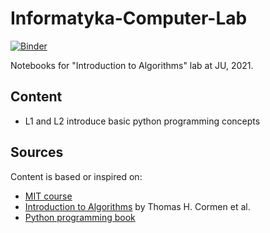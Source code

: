 # Informatyka-Computer-Lab

[![Binder](http://mybinder.org/badge.svg)](https://mybinder.org/v2/gh/w-alek/Informatyka-Computer-Lab/master)

Notebooks for "Introduction to Algorithms" lab at JU, 2021. 

## Content

* L1 and L2 introduce basic python programming concepts

## Sources

Content is based or inspired on:
* [MIT course](https://www.edx.org/xseries/mitx-computational-thinking-using-python)
* [Introduction to Algorithms](https://web.ist.utl.pt/~fabio.ferreira/material/asa/clrs.pdf) by Thomas H. Cormen et al.
* [Python programming book](https://greenteapress.com/thinkpython2/html/index.html)
